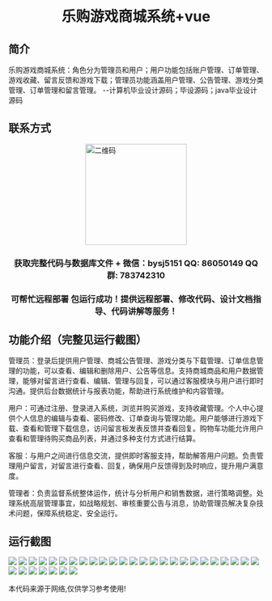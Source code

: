 <p><h1 align="center">乐购游戏商城系统+vue</h1></p>

## 简介
乐购游戏商城系统：角色分为管理员和用户；用户功能包括账户管理、订单管理、游戏收藏、留言反馈和游戏下载；管理员功能涵盖用户管理、公告管理、游戏分类管理、订单管理和留言管理。    --计算机毕业设计源码；毕设源码；java毕业设计源码


## 联系方式
<img src="https://bs-1329754181.cos.ap-shanghai.myqcloud.com/wx.jpg" alt="二维码" style="display: block; margin: 0 auto;" width="200px">
<p><h3 align="center">获取完整代码与数据库文件 + 微信：bysj5151 QQ: 86050149 QQ群: 783742310</h3></p>
<p><h3 align="center">可帮忙远程部署 包运行成功！提供远程部署、修改代码、设计文档指导、代码讲解等服务！</h3></p>

## 功能介绍（完整见运行截图）
管理员：登录后提供用户管理、商城公告管理、游戏分类与下载管理、订单信息管理的功能，可以查看、编辑和删除用户、公告等信息。支持商城商品和用户数据管理，能够对留言进行查看、编辑、管理与回复，可以通过客服模块与用户进行即时沟通。提供后台数据统计与报表功能，帮助进行系统维护和内容管理。

用户：可通过注册、登录进入系统，浏览并购买游戏，支持收藏管理。个人中心提供个人信息的编辑与查看、密码修改、订单查询与管理功能。用户能够进行游戏下载、查看和管理下载信息，访问留言板发表反馈并查看回复。购物车功能允许用户查看和管理待购买商品列表，并通过多种支付方式进行结算。

客服：与用户之间进行信息交流，提供即时客服支持，帮助解答用户问题。负责管理用户留言，对留言进行查看、回复，确保用户反馈得到及时响应，提升用户满意度。

管理者：负责监督系统整体运作，统计与分析用户和销售数据，进行策略调整。处理系统高层管理事宜，如战略规划、审核重要公告与消息，协助管理员解决复杂技术问题，保障系统稳定、安全运行。


## 运行截图
![](https://bs-1329754181.cos.ap-shanghai.myqcloud.com/ssm/LegouGameMallSystem/img/001.jpg)
![](https://bs-1329754181.cos.ap-shanghai.myqcloud.com/ssm/LegouGameMallSystem/img/002.jpg)
![](https://bs-1329754181.cos.ap-shanghai.myqcloud.com/ssm/LegouGameMallSystem/img/003.jpg)
![](https://bs-1329754181.cos.ap-shanghai.myqcloud.com/ssm/LegouGameMallSystem/img/004.jpg)
![](https://bs-1329754181.cos.ap-shanghai.myqcloud.com/ssm/LegouGameMallSystem/img/005.jpg)
![](https://bs-1329754181.cos.ap-shanghai.myqcloud.com/ssm/LegouGameMallSystem/img/006.jpg)
![](https://bs-1329754181.cos.ap-shanghai.myqcloud.com/ssm/LegouGameMallSystem/img/007.jpg)
![](https://bs-1329754181.cos.ap-shanghai.myqcloud.com/ssm/LegouGameMallSystem/img/008.jpg)
![](https://bs-1329754181.cos.ap-shanghai.myqcloud.com/ssm/LegouGameMallSystem/img/009.jpg)
![](https://bs-1329754181.cos.ap-shanghai.myqcloud.com/ssm/LegouGameMallSystem/img/010.jpg)
![](https://bs-1329754181.cos.ap-shanghai.myqcloud.com/ssm/LegouGameMallSystem/img/011.jpg)
![](https://bs-1329754181.cos.ap-shanghai.myqcloud.com/ssm/LegouGameMallSystem/img/012.jpg)
![](https://bs-1329754181.cos.ap-shanghai.myqcloud.com/ssm/LegouGameMallSystem/img/013.jpg)
![](https://bs-1329754181.cos.ap-shanghai.myqcloud.com/ssm/LegouGameMallSystem/img/014.jpg)
![](https://bs-1329754181.cos.ap-shanghai.myqcloud.com/ssm/LegouGameMallSystem/img/015.jpg)
![](https://bs-1329754181.cos.ap-shanghai.myqcloud.com/ssm/LegouGameMallSystem/img/016.jpg)
![](https://bs-1329754181.cos.ap-shanghai.myqcloud.com/ssm/LegouGameMallSystem/img/017.jpg)
![](https://bs-1329754181.cos.ap-shanghai.myqcloud.com/ssm/LegouGameMallSystem/img/018.jpg)
![](https://bs-1329754181.cos.ap-shanghai.myqcloud.com/ssm/LegouGameMallSystem/img/019.jpg)
![](https://bs-1329754181.cos.ap-shanghai.myqcloud.com/ssm/LegouGameMallSystem/img/020.jpg)
![](https://bs-1329754181.cos.ap-shanghai.myqcloud.com/ssm/LegouGameMallSystem/img/021.jpg)
![](https://bs-1329754181.cos.ap-shanghai.myqcloud.com/ssm/LegouGameMallSystem/img/022.jpg)
![](https://bs-1329754181.cos.ap-shanghai.myqcloud.com/ssm/LegouGameMallSystem/img/023.jpg)
![](https://bs-1329754181.cos.ap-shanghai.myqcloud.com/ssm/LegouGameMallSystem/img/024.jpg)
![](https://bs-1329754181.cos.ap-shanghai.myqcloud.com/ssm/LegouGameMallSystem/img/025.jpg)
![](https://bs-1329754181.cos.ap-shanghai.myqcloud.com/ssm/LegouGameMallSystem/img/026.jpg)
![](https://bs-1329754181.cos.ap-shanghai.myqcloud.com/ssm/LegouGameMallSystem/img/027.jpg)
![](https://bs-1329754181.cos.ap-shanghai.myqcloud.com/ssm/LegouGameMallSystem/img/028.jpg)
![](https://bs-1329754181.cos.ap-shanghai.myqcloud.com/ssm/LegouGameMallSystem/img/029.jpg)
![](https://bs-1329754181.cos.ap-shanghai.myqcloud.com/ssm/LegouGameMallSystem/img/030.jpg)
![](https://bs-1329754181.cos.ap-shanghai.myqcloud.com/ssm/LegouGameMallSystem/img/031.jpg)
![](https://bs-1329754181.cos.ap-shanghai.myqcloud.com/ssm/LegouGameMallSystem/img/032.jpg)

<p>本代码来源于网络,仅供学习参考使用!</p>
